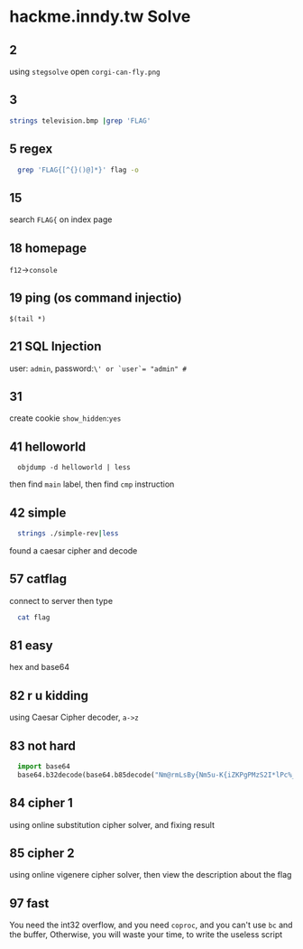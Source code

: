 # hackme.inndy.tw Solve
## 2
 using `stegsolve` open `corgi-can-fly.png`
 

## 3
  ``` bash
  strings television.bmp |grep 'FLAG'
  ```

## 5 regex
  ``` bash  
    grep 'FLAG{[^{}()@]*}' flag -o
  ```

## 15
  search `FLAG{` on index page
  
## 18 homepage
  `f12`->`console`

## 19 ping (os command injectio)
  `$(tail *)`

## 21 SQL Injection
  user: `admin`, password:``\' or `user`= "admin" #``

## 31
  create cookie `show_hidden`:`yes`

## 41 helloworld
  ```
    objdump -d helloworld | less
  ```
  then find `main` label, then find `cmp` instruction

## 42 simple
  ``` bash 
    strings ./simple-rev|less
  ```
  found a caesar cipher and decode


## 57 catflag
  connect to server then type
  ``` bash
    cat flag
  ```

## 81 easy
  hex and base64

## 82 r u kidding
  using Caesar Cipher decoder, `a->z`

## 83 not hard 
  ``` python 
    import base64
    base64.b32decode(base64.b85decode("Nm@rmLsBy{Nm5u-K{iZKPgPMzS2I*lPc%_SMOjQ#O;uV{MM*?PPFhk|Hd;hVPFhq{HaAH<"))
  ```

## 84 cipher 1
  using online substitution cipher solver, and fixing result

## 85 cipher 2
  using online vigenere cipher solver, then view the description about the flag 

## 97 fast
  You need the int32 overflow, and you need `coproc`, 
  and you can't use `bc` and the buffer, Otherwise, 
  you will waste your time, to write the useless script

